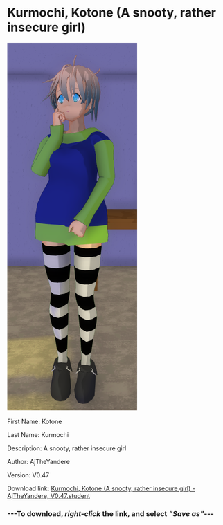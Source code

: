 # Kurmochi, Kotone (A snooty, rather insecure girl)

<img src="https://raw.githubusercontent.com/Arbiter1223/Daigaku-Gurashi-Custom-Students/master/Students/Files/Kurmochi%2C%20Kotone%20(A%20snooty%2C%20rather%20insecure%20girl).png" title="Kurmochi, Kotone (A snooty, rather insecure girl) - AjTheYandere, V0.47">

First Name: Kotone

Last Name: Kurmochi

Description: A snooty, rather insecure girl

Author: AjTheYandere

Version: V0.47

Download link: <a href="https://raw.githubusercontent.com/Arbiter1223/Daigaku-Gurashi-Custom-Students/master/Students/Files/Kurmochi%2C%20Kotone%20(A%20snooty%2C%20rather%20insecure%20girl)%20-%20AjTheYandere%2C%20V0.47.student">Kurmochi, Kotone (A snooty, rather insecure girl) - AjTheYandere, V0.47.student</a>

### ---**To download, _right-click_ the link, and select _"Save as"_**---
